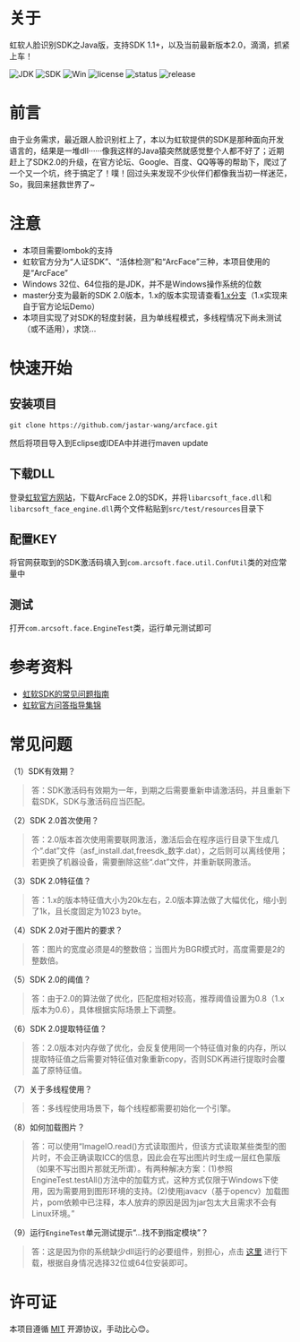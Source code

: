 # 关于
虹软人脸识别SDK之Java版，支持SDK 1.1+，以及当前最新版本2.0，滴滴，抓紧上车！

![JDK](https://img.shields.io/badge/JDK-1.8-green.svg)
![SDK](https://img.shields.io/badge/SDK-2.0-brown.svg)
![Win](https://img.shields.io/badge/windows-x64-yellow.svg)
![license](https://img.shields.io/badge/license-MIT-blue.svg)
![status](https://img.shields.io/badge/status-dev-brightgreen.svg)
![release](https://img.shields.io/badge/release-2.0.0-red.svg)


# 前言
由于业务需求，最近跟人脸识别杠上了，本以为虹软提供的SDK是那种面向开发语言的，结果是一堆dll······像我这样的Java猿突然就感觉整个人都不好了；近期赶上了SDK2.0的升级，在官方论坛、Google、百度、QQ等等的帮助下，爬过了一个又一个坑，终于搞定了！噗！回过头来发现不少伙伴们都像我当初一样迷茫，So，我回来拯救世界了~


# 注意
- 本项目需要lombok的支持
- 虹软官方分为“人证SDK”、“活体检测”和“ArcFace”三种，本项目使用的是“ArcFace”
- Windows 32位、64位指的是JDK，并不是Windows操作系统的位数
- master分支为最新的SDK 2.0版本，1.x的版本实现请查看[1.x分支](https://github.com/jastar-wang/arcface/tree/feature/1.x)（1.x实现来自于官方论坛Demo）
- 本项目实现了对SDK的轻度封装，且为单线程模式，多线程情况下尚未测试（或不适用），求饶...


# 快速开始
## 安装项目
```
git clone https://github.com/jastar-wang/arcface.git
```
然后将项目导入到Eclipse或IDEA中并进行maven update

## 下载DLL
登录[虹软官方网站](http://ai.arcsoft.com.cn/ucenter/user/userlogin)，下载ArcFace 2.0的SDK，并将`libarcsoft_face.dll`和`libarcsoft_face_engine.dll`两个文件粘贴到`src/test/resources`目录下

## 配置KEY
将官网获取到的SDK激活码填入到`com.arcsoft.face.util.ConfUtil`类的对应常量中

## 测试
打开`com.arcsoft.face.EngineTest`类，运行单元测试即可


# 参考资料
- [虹软SDK的常见问题指南](http://ai.arcsoft.com.cn/manual/faqs.html)
- [虹软官方问答指导集锦](https://ai.arcsoft.com.cn/bbs/forum.php?mod=viewthread&tid=884&extra=page%3D1)

# 常见问题
（1）SDK有效期？
> 答：SDK激活码有效期为一年，到期之后需要重新申请激活码，并且重新下载SDK，SDK与激活码应当匹配。

（2）SDK 2.0首次使用？
> 答：2.0版本首次使用需要联网激活，激活后会在程序运行目录下生成几个“.dat”文件（asf_install.dat,freesdk_数字.dat），之后则可以离线使用；若更换了机器设备，需要删除这些“.dat”文件，并重新联网激活。

（3）SDK 2.0特征值？
> 答：1.x的版本特征值大小为20k左右，2.0版本算法做了大幅优化，缩小到了1k，且长度固定为1023 byte。

（4）SDK 2.0对于图片的要求？
> 答：图片的宽度必须是4的整数倍；当图片为BGR模式时，高度需要是2的整数倍。

（5）SDK 2.0的阈值？
> 答：由于2.0的算法做了优化，匹配度相对较高，推荐阈值设置为0.8（1.x版本为0.6），具体根据实际场景上下调整。

（6）SDK 2.0提取特征值？
> 答：2.0版本对内存做了优化，会反复使用同一个特征值对象的内存，所以提取特征值之后需要对特征值对象重新copy，否则SDK再进行提取时会覆盖了原特征值。

（7）关于多线程使用？
> 答：多线程使用场景下，每个线程都需要初始化一个引擎。

（8）如何加载图片？
> 答：可以使用“ImageIO.read()方式读取图片，但该方式读取某些类型的图片时，不会正确读取ICC的信息，因此会在写出图片时生成一层红色蒙版（如果不写出图片那就无所谓）。有两种解决方案：(1)参照EngineTest.testAll()方法中的加载方式，这种方式仅限于Windows下使用，因为需要用到图形环境的支持。(2)使用javacv（基于opencv）加载图片，pom依赖中已注释，本人放弃的原因是因为jar包太大且需求不会有Linux环境。”

（9）运行`EngineTest`单元测试提示“...找不到指定模块”？
> 答：这是因为你的系统缺少dll运行的必要组件，别担心，点击 [这里](https://download.csdn.net/download/qq_16313365/10849250) 进行下载，根据自身情况选择32位或64位安装即可。

# 许可证
本项目遵循 [MIT](https://mit-license.org/) 开源协议，手动比心:blush:。